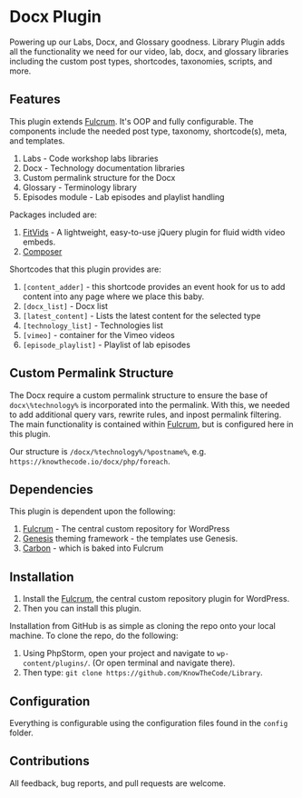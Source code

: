 # Docx Plugin

Powering up our Labs, Docx, and Glossary goodness. Library Plugin adds all the functionality we need for our video, lab, docx, and glossary libraries including the custom post types, shortcodes, taxonomies, scripts, and more.

## Features

This plugin extends [Fulcrum](https://github.com/hellofromtonya/Fulcrum). It's OOP and fully configurable.  The components include the needed post type, taxonomy, shortcode(s), meta, and templates.

1. Labs - Code workshop labs libraries
2. Docx - Technology documentation libraries
3. Custom permalink structure for the Docx
4. Glossary - Terminology library
5. Episodes module - Lab episodes and playlist handling

Packages included are:

1. [FitVids](http://fitvidsjs.com/) - A lightweight, easy-to-use jQuery plugin for fluid width video embeds.
2. [Composer](https://getcomposer.org/)

Shortcodes that this plugin provides are:

1. `[content_adder]` - this shortcode provides an event hook for us to add content into any page where we place this baby.
2. `[docx_list]` - Docx list
3. `[latest_content]` - Lists the latest content for the selected type
4. `[technology_list]` - Technologies list
5. `[vimeo]` - container for the Vimeo videos
6. `[episode_playlist]` - Playlist of lab episodes

## Custom Permalink Structure
The Docx require a custom permalink structure to ensure the base of `docx\%technology%` is incorporated into the permalink.  With this, we needed to add additional query vars, rewrite rules, and inpost permalink filtering.  The main functionality is contained within [Fulcrum](https://github.com/hellofromtonya/Fulcrum), but is configured here in this plugin.

Our structure is `/docx/%technology%/%postname%`, e.g. `https://knowthecode.io/docx/php/foreach`.

## Dependencies

This plugin is dependent upon the following:

1. [Fulcrum](https://github.com/hellofromtonya/Fulcrum) - The central custom repository for WordPress
2. [Genesis](http://www.studiopress.com/features/) theming framework - the templates use Genesis.
3. [Carbon](http://carbon.nesbot.com/docs/) - which is baked into Fulcrum

## Installation

1. Install the [Fulcrum](https://github.com/hellofromtonya/Fulcrum), the central custom repository plugin for WordPress.
2. Then you can install this plugin.

Installation from GitHub is as simple as cloning the repo onto your local machine.  To clone the repo, do the following:

1. Using PhpStorm, open your project and navigate to `wp-content/plugins/`. (Or open terminal and navigate there).
2. Then type: `git clone https://github.com/KnowTheCode/Library`.

## Configuration

Everything is configurable using the configuration files found in the `config` folder.

## Contributions

All feedback, bug reports, and pull requests are welcome.